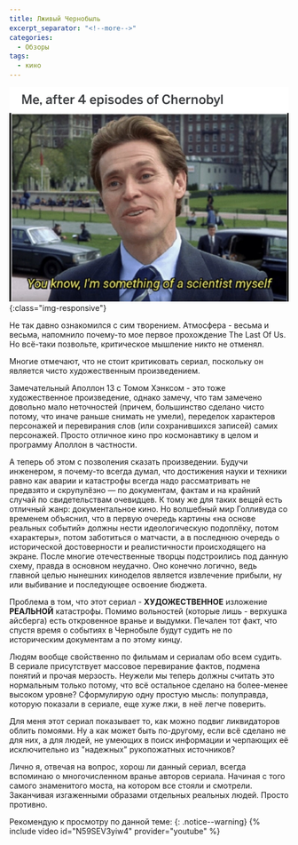 ```yaml
---
title: Лживый Чернобыль
excerpt_separator: "<!--more-->"
categories:
  - Обзоры
tags:
  - кино
---
```


![Чернобыль](https://github.com/dgorpinchuk/blog/raw/master/assets/images/chernobyl.jpg){:class="img-responsive"}

Не так давно ознакомился с сим творением. Атмосфера - весьма и весьма, напомнило почему-то мое первое прохождение The Last Of Us. Но всё-таки позвольте, критическое мышление никто не отменял.

Многие отмечают, что не стоит критиковать сериал, поскольку он является чисто художественным произведением.

Замечательный Аполлон 13 с Томом Хэнксом - это тоже художественное произведение, однако замечу, что там замечено довольно мало неточностей (причем, большинство сделано чисто потому, что иначе раньше снимать не умели), переделок характеров персонажей и перевирания слов (или сохранившихся записей) самих персонажей. Просто отличное кино про космонавтику в целом и программу Аполлон в частности.

А теперь об этом с позволения сказать произведении. Будучи инженером, я почему-то всегда думал, что достижения науки и техники равно как аварии и катастрофы всегда надо рассматривать не предвзято и скрупулёзно — по документам, фактам и на крайний случай по свидетельствам очевидцев. К тому же для таких вещей есть отличный жанр: документальное кино. Но волшебный мир Голливуда со временем объяснил, что в первую очередь картины «на основе реальных событий» должны нести идеологическую подоплёку, потом «характеры», потом заботиться о матчасти, а в последнюю очередь о исторической достоверности и реалистичности происходящего на экране. После многие отечественные творцы подстроились под данную схему, правда в основном неудачно. Оно конечно логично, ведь главной целью нынешних киноделов является извлечение прибыли, ну или выбивание и последующее освоение бюджета.

Проблема в том, что этот сериал - **ХУДОЖЕСТВЕННОЕ** изложение **РЕАЛЬНОЙ** катастрофы. Помимо вольностей (которые лишь - верхушка айсберга) есть откровенное вранье и выдумки. Печален тот факт, что спустя время о событиях в Чернобыле будут судить не по историческим документам а по этому кинцу.

Людям вообще свойственно по фильмам и сериалам обо всем судить. В сериале присутствует массовое перевирание фактов, подмена понятий и прочая мерзость. Неужели мы теперь должны считать это нормальным только потому, что всё остальное сделано на более-менее высоком уровне? Сформулирую одну простую мысль: полуправда, которую показали в сериале, еще хуже лжи, в неё легче поверить.

Для меня этот сериал показывает то, как можно подвиг ликвидаторов облить помоями. Ну а как может быть по-другому, если всё сделано не для них, а для людей, не умеющих в поиск информации и черпающих её исключительно из "надежных" рукопожатных источников?

Лично я, отвечая на вопрос, хорош ли данный сериал, всегда вспоминаю о многочисленном вранье авторов сериала. Начиная с того самого знаменитого моста, на котором все стояли и смотрели. Заканчивая изгаженными образами отдельных реальных людей. Просто противно.

Рекомендую к просмотру по данной теме:
{: .notice--warning}
{% include video id="N59SEV3yiw4" provider="youtube" %}